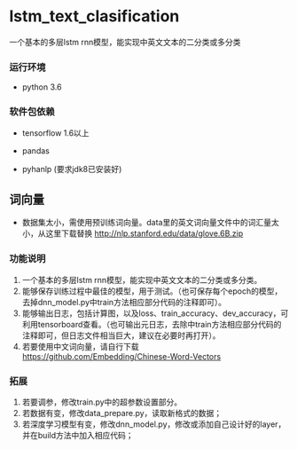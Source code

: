 # lstm_text_clasification
 一个基本的多层lstm rnn模型，能实现中英文文本的二分类或多分类

### 运行环境
- python 3.6

### 软件包依赖
- tensorflow 1.6以上

- pandas

- pyhanlp (要求jdk8已安装好)

## 词向量
- 数据集太小，需使用预训练词向量。data里的英文词向量文件中的词汇量太小，从这里下载替换 http://nlp.stanford.edu/data/glove.6B.zip

### 功能说明
1. 一个基本的多层lstm rnn模型，能实现中英文文本的二分类或多分类。
2. 能够保存训练过程中最佳的模型，用于测试。（也可保存每个epoch的模型，去掉dnn_model.py中train方法相应部分代码的注释即可）。
3. 能够输出日志，包括计算图，以及loss、train_accuracy、dev_accuracy，可利用tensorboard查看。（也可输出元日志，去除中train方法相应部分代码的注释即可，但日志文件相当巨大，建议在必要时再打开）。
4. 若要使用中文词向量，请自行下载  https://github.com/Embedding/Chinese-Word-Vectors

### 拓展
1. 若要调参，修改train.py中的超参数设置部分。
2. 若数据有变，修改data_prepare.py，读取新格式的数据；
3. 若深度学习模型有变，修改dnn_model.py，修改或添加自己设计好的layer，并在build方法中加入相应代码；
